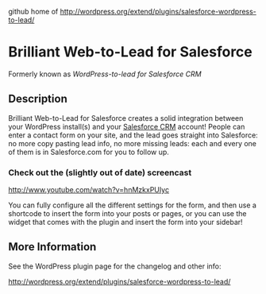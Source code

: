 github home of http://wordpress.org/extend/plugins/salesforce-wordpress-to-lead/

# Brilliant Web-to-Lead for Salesforce #

Formerly known as *WordPress-to-lead for Salesforce CRM*

## Description ##

Brilliant Web-to-Lead for Salesforce creates a solid integration between your WordPress install(s) and your [Salesforce CRM](http://www.salesforce.com) account! People can enter a contact form on your site, and the lead goes straight into Salesforce: no more copy pasting lead info, no more missing leads: each and every one of them is in Salesforce.com for you to follow up.

### Check out the (slightly out of date) screencast
http://www.youtube.com/watch?v=hnMzkxPUIyc

You can fully configure all the different settings for the form, and then use a shortcode to insert the form into your posts or pages, or you can use the widget that comes with the plugin and insert the form into your sidebar!

## More Information ##
See the WordPress plugin page for the changelog and other info:

http://wordpress.org/extend/plugins/salesforce-wordpress-to-lead/
